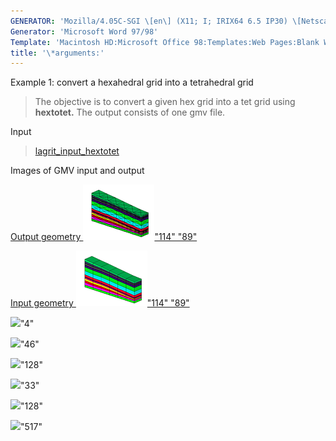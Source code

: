 ```yaml
---
GENERATOR: 'Mozilla/4.05C-SGI \[en\] (X11; I; IRIX64 6.5 IP30) \[Netscape\]'
Generator: 'Microsoft Word 97/98'
Template: 'Macintosh HD:Microsoft Office 98:Templates:Web Pages:Blank Web Page'
title: '\*arguments:'
---
```


Example 1: convert a hexahedral grid into a tetrahedral grid

> The objective is to convert a given hex grid into a tet grid using
> **hextotet.**
> The output consists of one gmv file.

Input

> [lagrit\_input\_hextotet](../input_output/lagrit_input_hextotet)

Images of GMV input and output

[Output geometry ![](image/output_tet_tn.gif)"114"
"89"](image/output_tet.gif)

[Input geometry ![](image/input_hex_tn.gif)"114"
"89"](image/input_hex.gif)

![](transparent.gif)"4" 

![](transparent.gif)"46" 

![](transparent.gif)"128" 

![](transparent.gif)"33" 

![](transparent.gif)"128" 

![](transparent.gif)"517" 

> > [](image/input_hex.gif)
> >
> >
